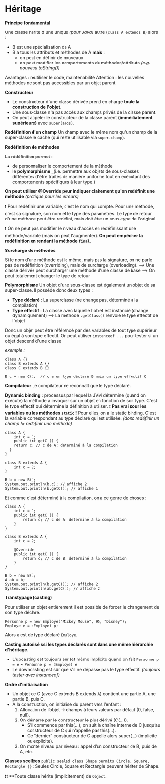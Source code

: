 Héritage
==========

**Principe fondamental**

Une classe hérite d'une unique _(pour Java)_ autre (``class A extends B``) alors :
- B est une spécialisation de A
- B a tous les attributs et méthodes de A **mais** :
    - on peut en définir de nouveaux
    - on peut modifier les comportements de méthodes/attributs _(e.g. nouveau toString())_

Avantages : réutiliser le code, maintenabilité
Attention : les nouvelles méthodes ne sont pas accessibles par un objet parent

**Constructeur**

- Le constructeur d'une classe dérivée prend en charge **toute la construction de l'objet**.
- Une sous-classe n'a pas accès aux champs privés de la classe parent.
- On peut appeler le constructeur de la classe parent **(immédiatement supérieure)** avec ``super(args)``.

**Redéfinition d'un champ**
Un champ avec le même nom qu'un champ de la super-classe le cache (qui reste utilisable via ``super.champ``).

**Redéfinition de méthodes**

La rédéfinition permet :
- de personnaliser le comportement de la méthode
- le **polymorphisme** _(i.e. permettre aux objets de sous-classes différentes d'être traités de manière uniforme tout en exécutant des comportements spécifiques à leur type.)

**On peut utiliser @Override pour indiquer clairement qu'on redéfinit une méthode** _(pratique pour les erreurs)_

❗ Pour redéfinir une variable, c'est le nom qui compte. Pour une méthode, c'est sa signature, son nom et le type des paramètres. 
Le type de retour d'une méthode peut être redéfini, mais doit être un sous-type de l'original.

❗ On ne peut pas modifier le niveau d'accès en redéfinissant une méthode/variable (mais on peut l'augmenter). **On peut empêcher la redéfinition en rendant la méthode ``final``**.

**Surcharge de méthodes**

Si le nom d’une méthode est le même, mais pas la signature, on ne parle pas de redéfinition (overriding), mais de surcharge (overloading).
--> Une classe dérivée peut surcharger une méthode d'une classe de base
--> On peut totalement changer le type de retour

**Polymorphisme**
Un objet d'une sous-classe est également un objet de sa super-classe.
Il possède donc deux types :
- **Type déclaré** : La superclasse (ne change pas, déterminé à la compilation)
- **Type effectif** : La classe avec laquelle l'objet est instancié (change dynamiquement)
--> La méthode ``.getClass()`` renvoie le type effectif de l'objet

Donc un objet peut être référencé par des variables de tout type supérieur ou égal à son type effectif.
On peut utiliser ``instanceof ...`` pour tester si un objet descend d'une classe

_exemple :_
```
class A {}
class B extends A {}
class C extends B {}

B c = new C();  // c a un type déclaré B mais un type effectif C
```

**Compilateur**
Le compilateur ne reconnaît que le type déclaré.

**Dynamic binding** : processus par lequel la JVM détermine (quand on exécute) la méthode à invoquer sur un objet en fonction de son type. C'est le type effectif qui détermine la définition à utiliser.
❗ **Pas vrai pour les variables ou les méthodes ``static`` !** Pour elles, on a le static binding. C'est la variable correspondant au type déclaré qui est utilisée. _(donc redéfinir un champ != redéfinir une méthode)_

```
class A {
    int c = 1;
    public int getC () {
    return c; // c de A: determiné à la compilation
  }
}

class B extends A {
    int c = 2; 
}

B b = new B();
System.out.println(b.c); // affiche 2
System.out.println(b.getC()); // affiche 1
```

Et comme c'est déterminé à la compilation, on a ce genre de choses :
```
class A {
    int c = 1;
    public int getC () {
        return c; // c de A: determiné à la compilation
    }
}
    
class B extends A {
    int c = 2;
    
    @Override
    public int getC () {
        return c; // c de B: determiné à la compilation
    }
}

B b = new B(); 
A ab = b;
System.out.println(b.getC()); // affiche 2
System.out.println(ab.getC()); // affiche 2
```

**Transtypage (casting)**

Pour utiliser un objet entièrement il est possible de forcer le changement de son type déclaré.

```
Personne p = new Employe("Mickey Mouse", 95, "Disney");
Employe e = (Employe) p;
```
Alors ``e`` est de type déclaré ``Employe``.

**Casting autorisé ssi les types déclarés sont dans une même hiérarchie d'héritage.**
- L'upcasting est toujours sûr (et même implicite quand on fait ``Personne p = e`` ~ ``Personne p = (Employe) e``
- Le downcasting est sûr que s'il ne dépasse pas le type effectif. _(toujours tester avec instanceof)_

**Ordre d'initialisation**
- Un objet de C (avec C extends B extends A) contient une partie A, une partie B, puis C.
- À la construction, on initialise du parent vers l’enfant :
    1. Allocation de l’objet → champs à leurs valeurs par défaut (0, false, null).
    2. On démarre par le constructeur le plus dérivé (C(...)).
       - S’il commence par this(...), on suit la chaîne interne de C jusqu’au constructeur de C qui n’appelle pas this(...).
       - Ce “dernier” constructeur de C appelle alors super(...) (implicite ou explicite).
     3. On monte niveau par niveau : appel d’un constructeur de B, puis de A, etc.

**Classes scellées** 
``public sealed class Shape permits Circle, Square, Rectangle {}`` : Seules Circle, Square et Rectangle peuvent hériter de Shape.

❗❗ **Toute classe hérite (implicitement) de ``Object``.

